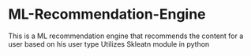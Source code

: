 # ML-Recommendation-Engine
This is a ML recommendation engine that recommends the content for a user based on his user type
Utilizes Skleatn module in python
